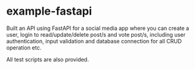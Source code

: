 # example-fastapi

Built an API using FastAPI for a social media app where you can create a user, login to read/update/delete post/s and vote post/s, including user authentication, input validation and database connection for all CRUD operation etc.

All test scripts are also provided.
